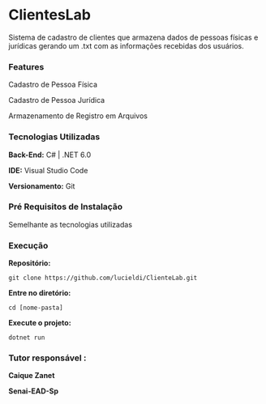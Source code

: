 # ClientesLab
Sistema de cadastro de clientes que armazena dados de pessoas físicas e jurídicas gerando um .txt com as informações recebidas dos usuários.

### Features

Cadastro de Pessoa Física 

Cadastro de Pessoa Jurídica

Armazenamento de Registro em Arquivos

### Tecnologias Utilizadas

**Back-End:** C# | .NET 6.0

**IDE:** Visual Studio Code

**Versionamento:** Git

### Pré Requisitos de Instalação
Semelhante as tecnologias utilizadas

### Execução

**Repositório:** 

```
git clone https://github.com/lucieldi/ClienteLab.git
```
  
**Entre no diretório:** 

```
cd [nome-pasta]
```

**Execute o projeto:** 

```
dotnet run
```

###  Tutor responsável :
**Caique Zanet**

**Senai-EAD-Sp**


